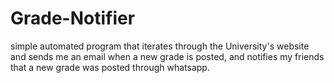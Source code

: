 # Grade-Notifier
simple automated program that iterates through the University's website and sends me an email when a new grade is posted, and notifies my friends that a new grade was posted through whatsapp.
